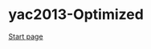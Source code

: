 yac2013-Optimized
=================

<a href="http://bakayanton.github.io/yac2013-Optimized">Start page</a>
